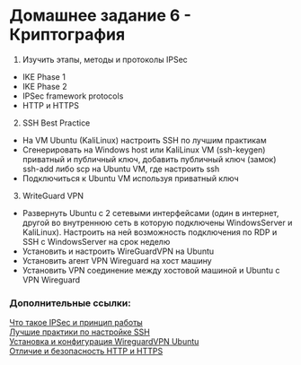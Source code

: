 # Домашнее задание 6 - Криптография
1) Изучить этапы, методы и протоколы IPSec  
- IKE Phase 1  
- IKE Phase 2
- IPSec framework protocols
- HTTP и HTTPS
2) SSH Best Practice
- На VM Ubuntu (KaliLinux) настроить SSH по лучшим практикам
- Сгенерировать на Windows host или KaliLinux VM (ssh-keygen) приватный и публичный ключ, добавить публичный ключ (замок) ssh-add либо scp на Ubuntu VM, где настроить ssh
- Подключиться к Ubuntu VM используя приватный ключ
3) WriteGuard VPN
- Развернуть Ubuntu с 2 сетевыми интерфейсами (один в интернет, другой во внутреннюю сеть в которую подключены WindowsServer и KaliLinux). Настроить на ней возможность подключения по RDP и SSH с WindowsServer на срок неделю
- Установить и настроить WireGuardVPN на Ubuntu
- Установить агент VPN Wireguard на хост машину
- Установить VPN соединение между хостовой машиной и Ubuntu с VPN Wireguard 

### Дополнительные ссылки:
[Что такое IPSec и принцип работы](https://networklessons.com/cisco/ccie-routing-switching/ipsec-internet-protocol-security)  
[Лучшие практики по настройке SSH](https://wiki.merionet.ru/articles/luchshie-praktiki-po-zashhite-ssh-podklyucheniya)  
[Установка и конфигурация WireguardVPN Ubuntu](https://habr.com/ru/sandbox/189100/)  
[Отличие и безопасность HTTP и HTTPS](https://www.cloudflare.com/ru-ru/learning/ssl/why-is-http-not-secure/)  
